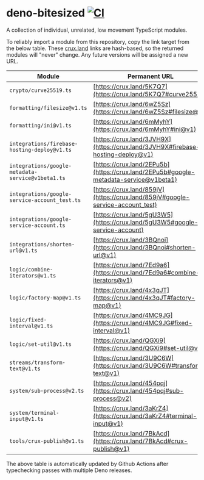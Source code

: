 # deno-bitesized [![CI](https://github.com/cloudydeno/deno-bitesized/actions/workflows/deno-ci.yml/badge.svg)](https://github.com/cloudydeno/deno-bitesized/actions/workflows/deno-ci.yml)
A collection of individual, unrelated, low movement TypeScript modules.

To reliably import a module from this repository, copy the link target from the below table.
These [crux.land](https://crux.land) links are hash-based, so the returned modules will "never" change.
Any future versions will be assigned a new URL.

| Module | Permanent URL |
|---|---|
| `crypto/curve25519.ts` | [https://crux.land/5K7Q7](https://crux.land/5K7Q7#curve25519) |
| `formatting/filesize@v1.ts` | [https://crux.land/6wZ5Sz](https://crux.land/6wZ5Sz#filesize@v1) |
| `formatting/ini@v1.ts` | [https://crux.land/6mMyhY](https://crux.land/6mMyhY#ini@v1) |
| `integrations/firebase-hosting-deploy@v1.ts` | [https://crux.land/3JVH9X](https://crux.land/3JVH9X#firebase-hosting-deploy@v1) |
| `integrations/google-metadata-service@v1beta1.ts` | [https://crux.land/2EPu5b](https://crux.land/2EPu5b#google-metadata-service@v1beta1) |
| `integrations/google-service-account_test.ts` | [https://crux.land/859jV](https://crux.land/859jV#google-service-account_test) |
| `integrations/google-service-account.ts` | [https://crux.land/5gU3W5](https://crux.land/5gU3W5#google-service-account) |
| `integrations/shorten-url@v1.ts` | [https://crux.land/3BQnoi](https://crux.land/3BQnoi#shorten-url@v1) |
| `logic/combine-iterators@v1.ts` | [https://crux.land/7Ed9a6](https://crux.land/7Ed9a6#combine-iterators@v1) |
| `logic/factory-map@v1.ts` | [https://crux.land/4x3qJT](https://crux.land/4x3qJT#factory-map@v1) |
| `logic/fixed-interval@v1.ts` | [https://crux.land/4MC9JG](https://crux.land/4MC9JG#fixed-interval@v1) |
| `logic/set-util@v1.ts` | [https://crux.land/QGXi9](https://crux.land/QGXi9#set-util@v1) |
| `streams/transform-text@v1.ts` | [https://crux.land/3U9C6W](https://crux.land/3U9C6W#transform-text@v1) |
| `system/sub-process@v2.ts` | [https://crux.land/454pqj](https://crux.land/454pqj#sub-process@v2) |
| `system/terminal-input@v1.ts` | [https://crux.land/3aKrZ4](https://crux.land/3aKrZ4#terminal-input@v1) |
| `tools/crux-publish@v1.ts` | [https://crux.land/7BkAcd](https://crux.land/7BkAcd#crux-publish@v1) |

The above table is automatically updated by Github Actions after typechecking passes with multiple Deno releases.
